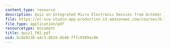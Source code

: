 ```yaml
---
content_type: resource
description: Quiz on Integrated Micro Electronic Devices from October 10, 2002.
file: https://ol-ocw-studio-app-production.s3.amazonaws.com/courses/6-720j-integrated-microelectronic-devices-spring-2007/bc8a913ba4c3db29db40fffc9389ac8b_quiz1_f02.pdf
file_type: application/pdf
resourcetype: Document
title: quiz1_f02.pdf
uid: bc8a913b-a4c3-db29-db40-fffc9389ac8b
---
```

